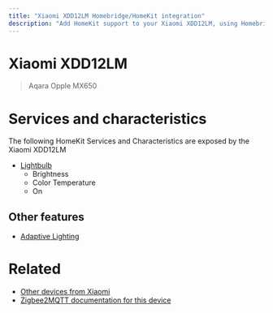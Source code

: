 ```yaml
---
title: "Xiaomi XDD12LM Homebridge/HomeKit integration"
description: "Add HomeKit support to your Xiaomi XDD12LM, using Homebridge, Zigbee2MQTT and homebridge-z2m."
---
```

<!---
This file has been GENERATED using src/docgen/docgen.ts
DO NOT EDIT THIS FILE MANUALLY!
-->
# Xiaomi XDD12LM
> Aqara Opple MX650


# Services and characteristics
The following HomeKit Services and Characteristics are exposed by
the Xiaomi XDD12LM

* [Lightbulb](../../light.md)
  * Brightness
  * Color Temperature
  * On

## Other features
* [Adaptive Lighting](../../light.md)

# Related
* [Other devices from Xiaomi](../index.md#xiaomi)
* [Zigbee2MQTT documentation for this device](https://www.zigbee2mqtt.io/devices/XDD12LM.html)